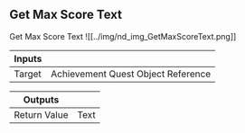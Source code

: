 ## Get Max Score Text
Get Max Score Text
![[../img/nd_img_GetMaxScoreText.png]]

|Inputs||
|--|--|
| Target | Achievement Quest Object Reference |

|Outputs||
|--|--|
| Return Value | Text |
